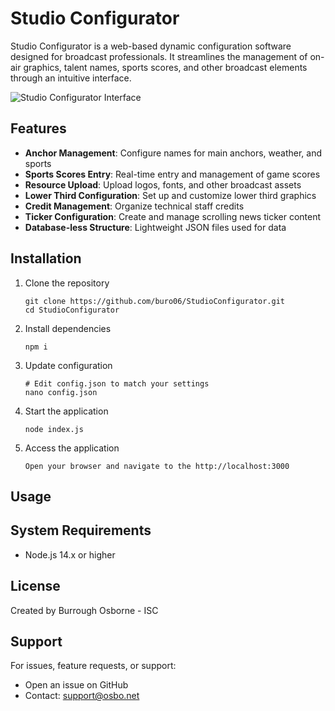# Studio Configurator

Studio Configurator is a web-based dynamic configuration software designed for broadcast professionals. It streamlines the management of on-air graphics, talent names, sports scores, and other broadcast elements through an intuitive interface.

![Studio Configurator Interface](https://postimg.cc/ZCsnn3ct)

## Features

- **Anchor Management**: Configure names for main anchors, weather, and sports
- **Sports Scores Entry**: Real-time entry and management of game scores
- **Resource Upload**: Upload logos, fonts, and other broadcast assets
- **Lower Third Configuration**: Set up and customize lower third graphics
- **Credit Management**: Organize technical staff credits
- **Ticker Configuration**: Create and manage scrolling news ticker content
- **Database-less Structure**: Lightweight JSON files used for data

## Installation

1. Clone the repository
   ```
   git clone https://github.com/buro06/StudioConfigurator.git
   cd StudioConfigurator
   ```

2. Install dependencies
   ```
   npm i
   ```

3. Update configuration
   ```
   # Edit config.json to match your settings
   nano config.json
   ```

4. Start the application
   ```
   node index.js
   ```

5. Access the application
   ```
   Open your browser and navigate to the http://localhost:3000
   ```

## Usage

## System Requirements

- Node.js 14.x or higher

## License

Created by Burrough Osborne - ISC

## Support

For issues, feature requests, or support:
- Open an issue on GitHub
- Contact: [support@osbo.net](mailto:support@osbo.net)